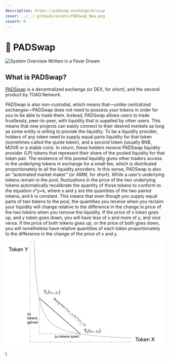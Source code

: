 ```yaml
---
description: https://padswap.exchange/#/swap
cover: ../../.gitbook/assets/PADSwap_New.png
coverY: 0
---
```


# 🍄 PADSwap

![System Overview Written in a Fever Dream](<../../.gitbook/assets/TOAD PAD ECOSYSTEM MAP.png>)

## What is PADSwap?

[PADSwap](https://dapps.padswap.exchange) is a decentralized exchange (or DEX, for short), and the second product by TOAD.Network.

PADSwap is also non-custodial, which means that—unlike centralized exchanges—PADSwap does not need to possess your tokens in order for you to be able to trade them. Instead, PADSwap allows users to trade trustlessly, peer-to-peer, with liquidity that is supplied by other users. This means that new projects can easily connect to their desired markets as long as some entity is willing to provide the liquidity. To be a liquidity provider, holders of any token need to supply equal parts liquidity for that token (sometimes called the quote token), and a second token (usually BNB, MOVR or a stable coin). In return, these holders receive PADSwap liquidity provider (LP) tokens that represent their share of the pooled liquidity for that token pair. The existence of this pooled liquidity gives other traders access to the underlying tokens in exchange for a small fee, which is distributed proportionately to all the liquidity providers. In this sense, PADSwap is also an “automated market maker” (or AMM, for short). While a user’s underlying tokens remain in the pool, fluctuations in the price of the two underlying tokens automatically recalibrate the quantity of those tokens to conform to the equation x\*y=k, where x and y are the quantities of the two paired tokens, and k is constant. This means that even though you supply equal parts of two tokens to the pool, the quantities you receive when you reclaim your liquidity will change relative to the difference in the change in price of the two tokens when you remove the liquidity. If the price of x token goes up, and y token goes down, you will have less of x and more of y, and vice versa. If the price of both tokens goes up, or the price of both goes down, you will nonetheless have relative quantities of each token proportionately to the difference in the change of the price of x and y.

![](<../../.gitbook/assets/amm graph.png>)

\

